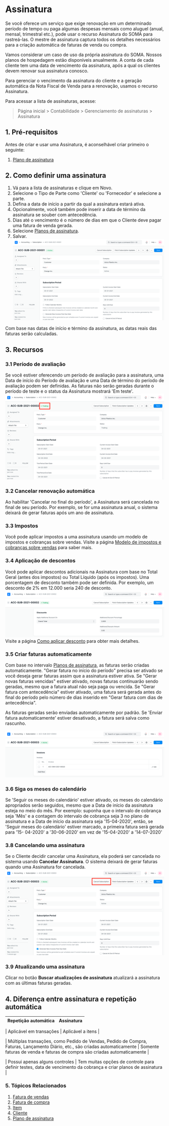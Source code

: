 # Assinatura


Se você oferece um serviço que exige renovação em um determinado período de tempo ou paga algumas despesas mensais como aluguel (anual, mensal, trimestral etc.), pode usar o recurso Assinatura do SOMA para rastreá-las. O mestre de assinatura captura todos os detalhes necessários para a criação automática de faturas de venda ou compra.


Vamos considerar um caso de uso da própria assinatura do SOMA. Nossos planos de hospedagem estão disponíveis anualmente. A conta de cada cliente tem uma data de vencimento da assinatura, após a qual os clientes devem renovar sua assinatura conosco.


Para gerenciar o vencimento da assinatura do cliente e a geração automática da Nota Fiscal de Venda para a renovação, usamos o recurso Assinatura.


Para acessar a lista de assinaturas, acesse:



> 
> Página inicial > Contabilidade > Gerenciamento de assinaturas > Assinatura
> 
> 
> 


## 1. Pré-requisitos


Antes de criar e usar uma Assinatura, é aconselhável criar primeiro o seguinte:


1. [Plano de assinatura](/docs/pt/accounts/subscription-plan)


## 2. Como definir uma assinatura


1. Vá para a lista de assinaturas e clique em Novo.
2. Selecione o Tipo de Parte como 'Cliente' ou 'Fornecedor' e selecione a parte.
3. Defina a data de início a partir da qual a assinatura estará ativa.
4. Opcionalmente, você também pode inserir a data de término da assinatura se souber com antecedência.
5. Dias até o vencimento é o número de dias em que o Cliente deve pagar uma fatura de venda gerada.
6. Selecione [Planos de assinatura](/docs/pt/accounts/subscription-plan).
7. Salvar.
![Subscription](/files/subscription.png)


Com base nas datas de início e término da assinatura, as datas reais das faturas serão calculadas.


## 3. Recursos


### 3.1 Período de avaliação


Se você estiver oferecendo um período de avaliação para a assinatura, uma Data de início do Período de avaliação e uma Data de término do período de avaliação podem ser definidas. As faturas não serão geradas durante o período de teste e o status da Assinatura mostrará 'Em teste'.
![Subscription Trial](/files/subscription-trial.png)


### 3.2 Cancelar renovação automática


Ao habilitar 'Cancelar no final do período', a Assinatura será cancelada no final de seu período. Por exemplo, se for uma assinatura anual, o sistema deixará de gerar faturas após um ano de assinatura.


### 3.3 Impostos


Você pode aplicar impostos a uma assinatura usando um modelo de impostos e cobranças sobre vendas. Visite a página [Modelo de impostos e cobranças sobre vendas](/docs/pt/selling/sales-taxes-and-charges-template) para saber mais.


### 3.4 Aplicação de descontos


Você pode aplicar descontos adicionais na Assinatura com base no Total Geral (antes dos impostos) ou Total Líquido (após os impostos). Uma porcentagem de desconto também pode ser definida. Por exemplo, um desconto de 2% em 12.000 seria 240 de desconto.
 ![Desconto na assinatura](/files/subscription-discount.png)
Visite a página [Como aplicar desconto](/docs/pt/selling/articles/applying-discount) para obter mais detalhes.


### 3.5 Criar faturas automaticamente


Com base no intervalo [Planos de assinatura](/docs/pt/accounts/subscription-plan), as faturas serão criadas automaticamente. "Gerar fatura no início do período" precisa ser ativado se você deseja gerar faturas assim que a assinatura estiver ativa. Se "Gerar novas faturas vencidas" estiver ativado, novas faturas continuarão sendo geradas, mesmo que a fatura atual não seja paga ou vencida. Se "Gerar fatura com antecedência" estiver ativado, uma fatura será gerada antes do final do período pelo número de dias inserido em "Gerar fatura com dias de antecedência".


As faturas geradas serão enviadas automaticamente por padrão. Se 'Enviar fatura automaticamente' estiver desativado, a fatura será salva como rascunho.


![Subscription Invoices](/files/subscription-invoices.png)


### 3.6 Siga os meses do calendário


Se 'Seguir os meses do calendário' estiver ativado, os meses do calendário apropriados serão seguidos, mesmo que a Data de início da assinatura esteja no meio do mês. Por exemplo: suponha que o intervalo de cobrança seja 'Mês' e a contagem do intervalo de cobrança seja 3 no plano de assinatura e a Data de início da assinatura seja '15-04-2020', então, se 'Seguir meses do calendário' estiver marcado, a primeira fatura será gerada para '15- 04-2020' a '30-06-2020' em vez de '15-04-2020' a '14-07-2020'


### 3.8 Cancelando uma assinatura


Se o Cliente decidir cancelar uma Assinatura, ela poderá ser cancelada no sistema usando **Cancelar Assinatura**. O sistema deixará de gerar faturas quando uma Assinatura for cancelada.
 ![Subscription Cancel](/files/subscription-cancel.png)


### 3.9 Atualizando uma assinatura


Clicar no botão **Buscar atualizações de assinatura** atualizará a assinatura com as últimas faturas geradas.


## 4. Diferença entre assinatura e repetição automática




| Repetição automática | Assinatura |
| --- | --- |

| Aplicável em transações | Aplicável a itens |

| Múltiplas transações, como Pedido de Vendas, Pedido de Compra, Faturas, Lançamento Diário, etc., são criadas automaticamente | Somente faturas de venda e faturas de compra são criadas automaticamente |

| Possui apenas alguns controles | Tem muitas opções de controle para definir testes, data de vencimento da cobrança e criar planos de assinatura |




### 5. Tópicos Relacionados


1. [Fatura de vendas](/docs/pt/accounts/sales-invoice)
2. [Fatura de compra](/docs/pt/accounts/purchase-invoice)
3. [Item](/docs/pt/stock/item)
4. [Cliente](/docs/pt/CRM/customer)
5. [Plano de assinatura](/docs/pt/accounts/subscription-plan)
